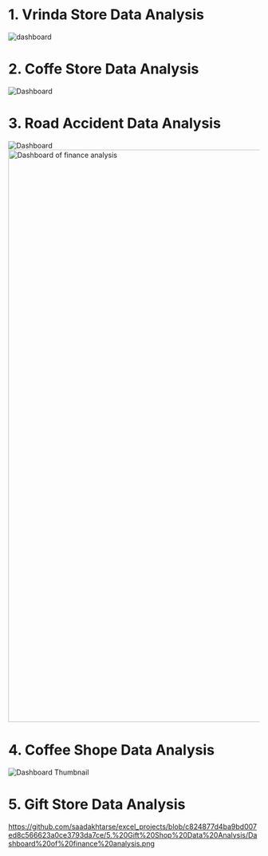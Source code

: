 # 1. Vrinda Store Data Analysis
![dashboard](https://github.com/saadakhtarse/excel_vrinda_store_data_analysis/assets/98681830/62d68228-37fa-407e-a183-26b196b7860a)

# 2. Coffe Store Data Analysis
![Dashboard](https://github.com/saadakhtarse/excel_projects/assets/98681830/4ab7c20a-50a3-45d2-bc7f-e8da34c47922)

# 3. Road Accident Data Analysis
![Dashboard](https://github.com/saadakhtarse/excel_projects/assets/98681830/29c73222-825f-4606-b3f5-a304b47e292b)<img width="2646" height="1148" alt="Dashboard of finance analysis" src="https://github.com/user-attachments/assets/36cb189e-d869-4629-916c-0cad3071e715" />


# 4. Coffee Shope Data Analysis
![Dashboard Thumbnail](https://github.com/saadakhtarse/excel_projects/assets/98681830/c0f7c9ea-bb7b-4c6e-8fb7-08b3ed788f13)

# 5. Gift Store Data Analysis
https://github.com/saadakhtarse/excel_projects/blob/c824877d4ba9bd007ed8c566623a0ce3793da7ce/5.%20Gift%20Shop%20Data%20Analysis/Dashboard%20of%20finance%20analysis.png
